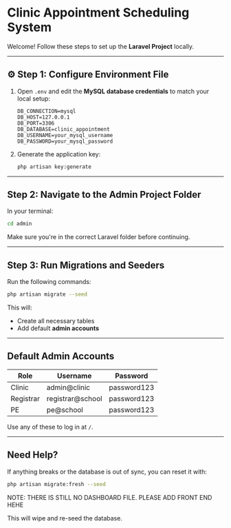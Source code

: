 # Clinic Appointment Scheduling System

Welcome! Follow these steps to set up the **Laravel Project** locally.

---

## ⚙️ Step 1: Configure Environment File


1. Open `.env` and edit the **MySQL database credentials** to match your local setup:

   ```env
   DB_CONNECTION=mysql
   DB_HOST=127.0.0.1
   DB_PORT=3306
   DB_DATABASE=clinic_appointment
   DB_USERNAME=your_mysql_username
   DB_PASSWORD=your_mysql_password
   ```

2. Generate the application key:
   ```bash
   php artisan key:generate
   ```

---

##  Step 2: Navigate to the Admin Project Folder

In your terminal:

```bash
cd admin
```

Make sure you're in the correct Laravel folder before continuing.

---

## Step 3: Run Migrations and Seeders

Run the following commands:

```bash
php artisan migrate --seed
```

This will:
- Create all necessary tables
- Add default **admin accounts**

---

## Default Admin Accounts

| Role      | Username               | Password     |
|-----------|------------------------|--------------|
| Clinic    | admin@clinic           | password123  |
| Registrar | registrar@school       | password123  |
| PE        | pe@school              | password123  |

Use any of these to log in at `/`.

---

##  Need Help?

If anything breaks or the database is out of sync, you can reset it with:

```bash
php artisan migrate:fresh --seed
```
NOTE: THERE IS STILL NO DASHBOARD FILE. PLEASE ADD FRONT END HEHE

This will wipe and re-seed the database.




